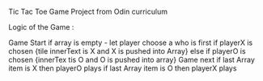 Tic Tac Toe Game Project from Odin curriculum 


Logic of the Game :

Game Start
    if array is empty - let player choose a who is first
        if playerX is chosen {tile innerText is X and X is pushed into Array}
        else if playerO is chosen {innerTex tis O and O is pushed into array}
Game next
    if last Array item is X then playerO plays
    if last Array item is O then playerX plays
    